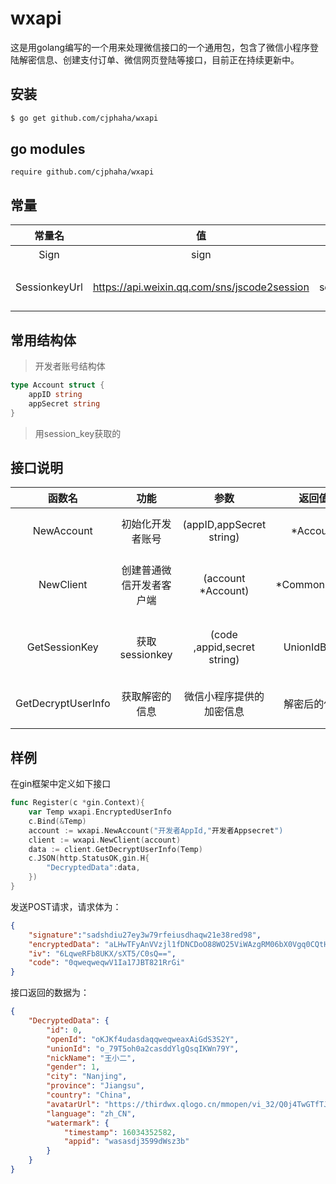 # wxapi

这是用golang编写的一个用来处理微信接口的一个通用包，包含了微信小程序登陆解密信息、创建支付订单、微信网页登陆等接口，目前正在持续更新中。

##  安装

```bash
$ go get github.com/cjphaha/wxapi
```

## go modules

```cgo
require github.com/cjphaha/wxapi
```
## 常量

|    常量名     |                      值                      |         功能         |
| :-----------: | :------------------------------------------: | :------------------: |
|     Sign      |                     sign                     |       标记签名       |
| SessionkeyUrl | https://api.weixin.qq.com/sns/jscode2session | 获取sessionkey的地址 |



## 常用结构体



> 开发者账号结构体

```go
type Account struct {
	appID string
	appSecret string
}
```

> 用session_key获取的

## 接口说明

|       函数名       |           功能           |            参数             |    返回值     | 参数说明                       |
| :----------------: | :----------------------: | :-------------------------: | :-----------: | ------------------------------ |
|     NewAccount     |     初始化开发者账号     |  (appID,appSecret string)   |   *Account    | 开发者的appid和appserect       |
|     NewClient      | 创建普通微信开发者客户端 |     (account *Account)      | *CommonClient | 账户信息，包括appid和appserect |
|   GetSessionKey    |      获取sessionkey      | (code ,appid,secret string) |  UnionIdBody  | code是用户在微信小程序中获取的 |
| GetDecryptUserInfo |      获取解密的信息      |  微信小程序提供的加密信息   | 解密后的信息  | 参数由微信小程序提供           |

## 样例

在gin框架中定义如下接口

```go
func Register(c *gin.Context){
	var Temp wxapi.EncryptedUserInfo
	c.Bind(&Temp)
	account := wxapi.NewAccount("开发者AppId,"开发者Appsecret")
	client := wxapi.NewClient(account)
	data := client.GetDecryptUserInfo(Temp)
	c.JSON(http.StatusOK,gin.H{
		"DecryptedData":data,
	})
}
```

发送POST请求，请求体为：

```json
{
    "signature":"sadshdiu27ey3w79rfeiusdhaqw21e38red98",
    "encryptedData": "aLHwTFyAnVVzjl1fDNCDoO88WO25ViWAzgRM06bX0Vgq0CQtHHXp2gGdWTUIo1G4y/+4T0U9U9zCwROQKLmCSK4nePShimlsvFpnj0d30YTe/+qeweqwewsdqsdxasxasxadw/dqwdasdasdasdawdasdaasdas/sadr00p5js2IIqwqBXcpux5JgD9O/Tc1teKIJGqe8JkwMUbPsuNVR130n0w+JE8u4QZpiZ4QHUI0zqRLRzdoMnAZFZLkxw2C6BPP+Uj+tqlmSMTlILh/LR0R5sIrABhCPsKmMeeEsVRATQe6XHpkgN7ziPyDJ5ulVZEnu6RYEzYNq300dxSGae1mT/sulkEFcx7bjPs3KiCR1JTcU3FLxNis6vWKsP3OXc4LTWl5ekoDxajwpQ9tGJFscKEp/UPrQ=",
    "iv": "6LqweRFb8UKX/sXT5/C0sQ==",
    "code": "0qweqweqwV1Ia17JBT821RrGi"
}
```

接口返回的数据为：

```json
{
    "DecryptedData": {
        "id": 0,
        "openId": "oKJKf4udasdaqqweqweaxAiGdS3S2Y",
        "unionId": "o_79T5oh0a2casddYlgQsqIKWn79Y",
        "nickName": "王小二",
        "gender": 1,
        "city": "Nanjing",
        "province": "Jiangsu",
        "country": "China",
        "avatarUrl": "https://thirdwx.qlogo.cn/mmopen/vi_32/Q0j4TwGTfTJB3WhdjBiaQ2t82y3CSFwoeIU8vuWUfiblrHwSpqDlicnLVJWSfzyq42nE8Ok647uAasdasdasbjlNibvEA/132",
        "language": "zh_CN",
        "watermark": {
            "timestamp": 16034352582,
            "appid": "wasasdj3599dWsz3b"
        }
    }
}
```




